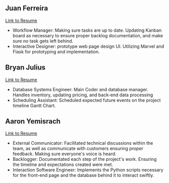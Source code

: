 ## Juan Ferreira
[Link to Resume](Juan_Resume.md)
 - Workflow Manager: Making sure tasks are up to date. Updating Kanban board as necessary to ensure proper backlog documentation, and make sure no task gets left behind.
 - Interactive Designer: prototype web page design UI. Utilizing Marvel and Flask for prototyping and implementation.

## Bryan Julius
[Link to Resume](Bryan_Resume.md)
 - Database Systems Engineer: Main Coder and database manager. Handles inventory, updating pricing, and back-end data processing
 - Scheduling Assistant: Scheduled expected future events on the project timeline Gantt Chart.

## Aaron Yemisrach
[Link to Resume](Aaron_Resume.md)
 - External Communicator: Facilitated technical discussions within the team, as well as communicate with customers ensuring proper feedback. Making sure everyone's voice is heard.
 - Backlogger: Documentated each step of the project's work. Ensuring the timeline and expectations created were met.
 - Interaction Software Engineer: Implements the Python scripts necessary for the front-end page and the database behind it to interact swiftly.
